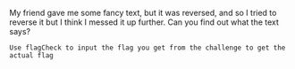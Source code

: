 My friend gave me some fancy text, but it was reversed, and so I tried to reverse it but I think I messed it up further. Can you find out what the text says?

`Use flagCheck to input the flag you get from the challenge to get the actual flag`